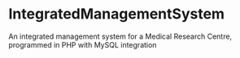 # IntegratedManagementSystem
An integrated management system for a Medical Research Centre, programmed in PHP with MySQL integration
